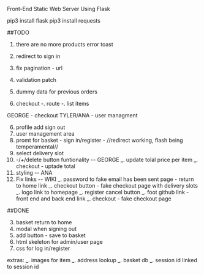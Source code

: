 Front-End Static Web Server Using Flask

pip3 install flask
pip3 install requests

##TODO

1. there are no more products error toast
2. redirect to sign in
3. fix pagination - url
4. validation patch


7. dummy data for previous orders
8. checkout
   -. route
   -. list items

GEORGE - checkout
TYLER/ANA - user managment

6. profile add sign out
5. user management area
4. promt for basket - sign in/register - //redirect working, flash being temperamental//
5. select delivery slot
6. -/+/delete button funtionality -- GEORGE
   _. update tolal price per item
   _. checkout - uptade total
7. styling -- ANA
8. Fix links -- WIKI
   _. password to fake email has been sent page - return to home link
   _. checkout button - fake checkout page with delivery slots
   _. logo link to homepage
   _. register cancel button
   _. foot github link - front end and back end link
   _. checkout - fake checkout page

##DONE

3.  basket return to home
4.  modal when signing out
5.  add button - save to basket
6.  html skeleton for admin/user page
7.  css for log in/register

extras:
_. images for item
_. address lookup
_. basket db
_. session id linked to session id
